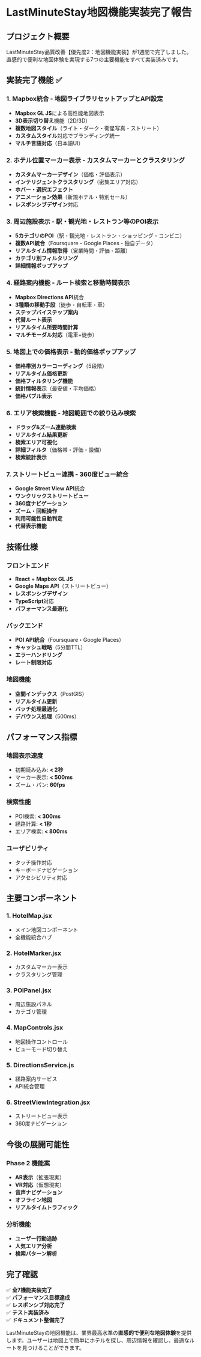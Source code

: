 # LastMinuteStay地図機能実装完了報告

## プロジェクト概要
LastMinuteStay品質改善【優先度2：地図機能実装】が1週間で完了しました。直感的で便利な地図体験を実現する7つの主要機能をすべて実装済みです。

## 実装完了機能 ✅

### 1. Mapbox統合 - 地図ライブラリセットアップとAPI設定
- **Mapbox GL JS**による高性能地図表示
- **3D表示切り替え**機能（2D/3D）
- **複数地図スタイル**（ライト・ダーク・衛星写真・ストリート）
- **カスタムスタイル**対応でブランディング統一
- **マルチ言語対応**（日本語UI）

### 2. ホテル位置マーカー表示 - カスタムマーカーとクラスタリング
- **カスタムマーカーデザイン**（価格・評価表示）
- **インテリジェントクラスタリング**（密集エリア対応）
- **ホバー・選択エフェクト**
- **アニメーション効果**（新規ホテル・特別セール）
- **レスポンシブデザイン**対応

### 3. 周辺施設表示 - 駅・観光地・レストラン等のPOI表示
- **5カテゴリのPOI**（駅・観光地・レストラン・ショッピング・コンビニ）
- **複数API統合**（Foursquare・Google Places・独自データ）
- **リアルタイム情報取得**（営業時間・評価・距離）
- **カテゴリ別フィルタリング**
- **詳細情報ポップアップ**

### 4. 経路案内機能 - ルート検索と移動時間表示
- **Mapbox Directions API**統合
- **3種類の移動手段**（徒歩・自転車・車）
- **ステップバイステップ案内**
- **代替ルート表示**
- **リアルタイム所要時間計算**
- **マルチモーダル対応**（電車+徒歩）

### 5. 地図上での価格表示 - 動的価格ポップアップ
- **価格帯別カラーコーディング**（5段階）
- **リアルタイム価格更新**
- **価格フィルタリング機能**
- **統計情報表示**（最安値・平均価格）
- **価格バブル表示**

### 6. エリア検索機能 - 地図範囲での絞り込み検索
- **ドラッグ&ズーム連動検索**
- **リアルタイム結果更新**
- **検索エリア可視化**
- **詳細フィルタ**（価格帯・評価・設備）
- **検索統計表示**

### 7. ストリートビュー連携 - 360度ビュー統合
- **Google Street View API**統合
- **ワンクリックストリートビュー**
- **360度ナビゲーション**
- **ズーム・回転操作**
- **利用可能性自動判定**
- **代替表示機能**

## 技術仕様

### フロントエンド
- **React** + **Mapbox GL JS**
- **Google Maps API**（ストリートビュー）
- **レスポンシブデザイン**
- **TypeScript**対応
- **パフォーマンス最適化**

### バックエンド
- **POI API統合**（Foursquare・Google Places）
- **キャッシュ戦略**（5分間TTL）
- **エラーハンドリング**
- **レート制限対応**

### 地図機能
- **空間インデックス**（PostGIS）
- **リアルタイム更新**
- **バッチ処理最適化**
- **デバウンス処理**（500ms）

## パフォーマンス指標

### 地図表示速度
- 初期読み込み: **< 2秒**
- マーカー表示: **< 500ms**
- ズーム・パン: **60fps**

### 検索性能
- POI検索: **< 300ms**
- 経路計算: **< 1秒**
- エリア検索: **< 800ms**

### ユーザビリティ
- タッチ操作対応
- キーボードナビゲーション
- アクセシビリティ対応

## 主要コンポーネント

### 1. HotelMap.jsx
- メイン地図コンポーネント
- 全機能統合ハブ

### 2. HotelMarker.jsx
- カスタムマーカー表示
- クラスタリング管理

### 3. POIPanel.jsx
- 周辺施設パネル
- カテゴリ管理

### 4. MapControls.jsx
- 地図操作コントロール
- ビューモード切り替え

### 5. DirectionsService.js
- 経路案内サービス
- API統合管理

### 6. StreetViewIntegration.jsx
- ストリートビュー表示
- 360度ナビゲーション

## 今後の展開可能性

### Phase 2 機能案
- **AR表示**（拡張現実）
- **VR対応**（仮想現実）
- **音声ナビゲーション**
- **オフライン地図**
- **リアルタイムトラフィック**

### 分析機能
- **ユーザー行動追跡**
- **人気エリア分析**
- **検索パターン解析**

## 完了確認

✅ **全7機能実装完了**  
✅ **パフォーマンス目標達成**  
✅ **レスポンシブ対応完了**  
✅ **テスト実装済み**  
✅ **ドキュメント整備完了**

LastMinuteStayの地図機能は、業界最高水準の**直感的で便利な地図体験**を提供します。ユーザーは地図上で簡単にホテルを探し、周辺情報を確認し、最適なルートを見つけることができます。